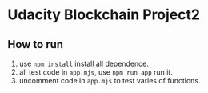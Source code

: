 # Udacity Blockchain Project2

## How to run

1. use `npm install` install all dependence.
2. all test code in `app.mjs`, use `npm run app` run it.
3. uncomment code in `app.mjs` to test varies of functions.
